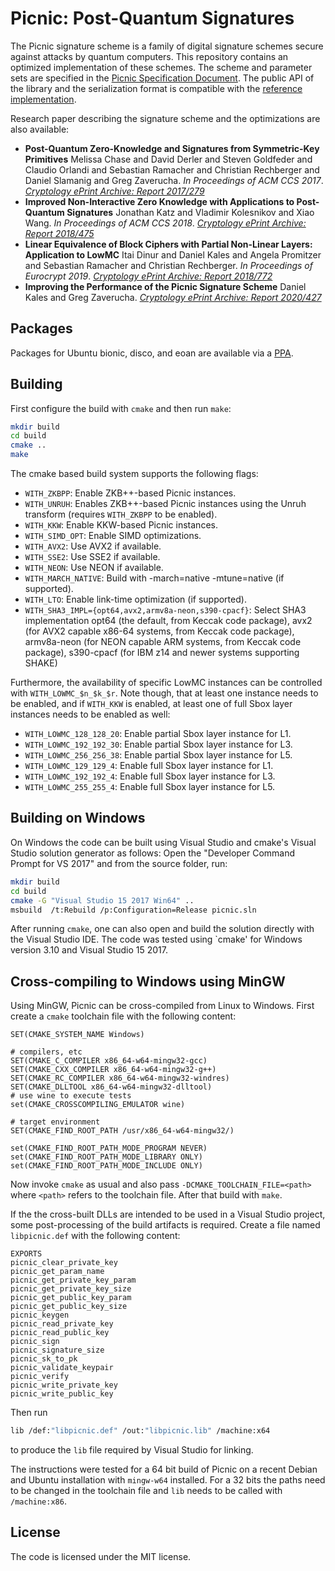 Picnic: Post-Quantum Signatures
===============================

The Picnic signature scheme is a family of digital signature schemes secure against attacks by quantum computers. This repository contains an optimized implementation of these schemes. The scheme and parameter sets are specified in the [Picnic Specification Document](https://github.com/Microsoft/Picnic/blob/master/spec.pdf). The public API of the library and the serialization format is compatible with the [reference implementation](https://github.com/Microsoft/Picnic).

Research paper describing the signature scheme and the optimizations are also available:
* **Post-Quantum Zero-Knowledge and Signatures from Symmetric-Key Primitives** Melissa Chase and David Derler and Steven Goldfeder and Claudio Orlandi and Sebastian Ramacher and Christian Rechberger and Daniel Slamanig and Greg Zaverucha. *In Proceedings of ACM CCS 2017*. *[Cryptology ePrint Archive: Report 2017/279](https://eprint.iacr.org/2017/279)*
* **Improved Non-Interactive Zero Knowledge with Applications to Post-Quantum Signatures** Jonathan Katz and Vladimir Kolesnikov and Xiao Wang. *In Proceedings of ACM CCS 2018*. *[Cryptology ePrint Archive: Report 2018/475](https://eprint.iacr.org/2018/475)*
* **Linear Equivalence of Block Ciphers with Partial Non-Linear Layers: Application to LowMC** Itai Dinur and Daniel Kales and Angela Promitzer and Sebastian Ramacher and Christian Rechberger. *In Proceedings of Eurocrypt 2019*. *[Cryptology ePrint Archive: Report 2018/772](https://eprint.iacr.org/2018/772)*
* **Improving the Performance of the Picnic Signature Scheme** Daniel Kales and Greg Zaverucha. *[Cryptology ePrint Archive: Report 2020/427](https://eprint.iacr.org/2020/427)*

Packages
--------

Packages for Ubuntu bionic, disco, and eoan are available via a [PPA](https://launchpad.net/~s-ramacher/+archive/ubuntu/picnic/).

Building
--------

First configure the build with `cmake` and then run `make`:
```sh
mkdir build
cd build
cmake ..
make
```

The cmake based build system supports the following flags:
* ``WITH_ZKBPP``: Enable ZKB++-based Picnic instances.
* ``WITH_UNRUH``: Enables ZKB++-based Picnic instances using the Unruh transform (requires ``WITH_ZKBPP`` to be enabled).
* ``WITH_KKW``: Enable KKW-based Picnic instances.
* ``WITH_SIMD_OPT``: Enable SIMD optimizations.
* ``WITH_AVX2``: Use AVX2 if available.
* ``WITH_SSE2``: Use SSE2 if available.
* ``WITH_NEON``: Use NEON if available.
* ``WITH_MARCH_NATIVE``: Build with -march=native -mtune=native (if supported).
* ``WITH_LTO``: Enable link-time optimization (if supported).
* ``WITH_SHA3_IMPL={opt64,avx2,armv8a-neon,s390-cpacf}``: Select SHA3 implementation opt64 (the default, from Keccak code package), avx2 (for AVX2 capable x86-64 systems, from Keccak code package), armv8a-neon (for NEON capable ARM systems, from Keccak code package), s390-cpacf (for IBM z14 and newer systems supporting SHAKE)

Furthermore, the availability of specific LowMC instances can be controlled with ``WITH_LOWMC_$n_$k_$r``. Note though, that at least one instance needs to be enabled, and if ``WITH_KKW`` is enabled, at least one of full Sbox layer instances needs to be enabled as well:
* ``WITH_LOWMC_128_128_20``: Enable partial Sbox layer instance for L1.
* ``WITH_LOWMC_192_192_30``: Enable partial Sbox layer instance for L3.
* ``WITH_LOWMC_256_256_38``: Enable partial Sbox layer instance for L5.
* ``WITH_LOWMC_129_129_4``: Enable full Sbox layer instance for L1.
* ``WITH_LOWMC_192_192_4``: Enable full Sbox layer instance for L3.
* ``WITH_LOWMC_255_255_4``: Enable full Sbox layer instance for L5.

Building on Windows
-------------------

On Windows the code can be built using Visual Studio and cmake's Visual Studio solution generator as follows: Open the "Developer Command Prompt for VS 2017" and from the source folder, run:
```sh
mkdir build
cd build
cmake -G "Visual Studio 15 2017 Win64" ..
msbuild  /t:Rebuild /p:Configuration=Release picnic.sln
```

After running `cmake`, one can also open and build the solution directly with the Visual Studio IDE. The code was tested using `cmake' for Windows version 3.10 and Visual Studio 15 2017.

Cross-compiling to Windows using MinGW
--------------------------------------

Using MinGW, Picnic can be cross-compiled from Linux to Windows. First create a `cmake` toolchain file with the following content:
```
SET(CMAKE_SYSTEM_NAME Windows)

# compilers, etc
SET(CMAKE_C_COMPILER x86_64-w64-mingw32-gcc)
SET(CMAKE_CXX_COMPILER x86_64-w64-mingw32-g++)
SET(CMAKE_RC_COMPILER x86_64-w64-mingw32-windres)
SET(CMAKE_DLLTOOL x86_64-w64-mingw32-dlltool)
# use wine to execute tests
set(CMAKE_CROSSCOMPILING_EMULATOR wine)

# target environment
SET(CMAKE_FIND_ROOT_PATH /usr/x86_64-w64-mingw32/)

set(CMAKE_FIND_ROOT_PATH_MODE_PROGRAM NEVER)
set(CMAKE_FIND_ROOT_PATH_MODE_LIBRARY ONLY)
set(CMAKE_FIND_ROOT_PATH_MODE_INCLUDE ONLY)
```
Now invoke `cmake` as usual and also pass `-DCMAKE_TOOLCHAIN_FILE=<path>` where `<path>` refers to the toolchain file. After that build with `make`.

If the the cross-built DLLs are intended to be used in a Visual Studio project, some post-processing of the build artifacts is required. Create a file named `libpicnic.def` with the following content:
```
EXPORTS
picnic_clear_private_key
picnic_get_param_name
picnic_get_private_key_param
picnic_get_private_key_size
picnic_get_public_key_param
picnic_get_public_key_size
picnic_keygen
picnic_read_private_key
picnic_read_public_key
picnic_sign
picnic_signature_size
picnic_sk_to_pk
picnic_validate_keypair
picnic_verify
picnic_write_private_key
picnic_write_public_key
```
Then run
```sh
lib /def:"libpicnic.def" /out:"libpicnic.lib" /machine:x64
```
to produce the `lib` file required by Visual Studio for linking.

The instructions were tested for a 64 bit build of Picnic on a recent Debian and Ubuntu installation with `mingw-w64` installed. For a 32 bits the paths need to be changed in the toolchain file and `lib` needs to be called with `/machine:x86`.

License
-------

The code is licensed under the MIT license.
